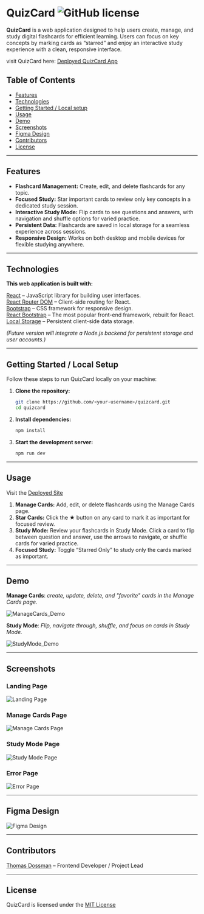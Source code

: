 # QuizCard ![GitHub license](https://img.shields.io/badge/license-MIT-blue.svg)

**QuizCard** is a web application designed to help users create, manage, and study digital flashcards for efficient learning. Users can focus on key concepts by marking cards as “starred” and enjoy an interactive study experience with a clean, responsive interface.

visit QuizCard here: [Deployed QuizCard App](https://quiz-card.netlify.app/)

## Table of Contents

- [Features](#features)
- [Technologies](#technologies)
- [Getting Started / Local setup](#getting-started--local-setup)
- [Usage](#usage)
- [Demo](#demo)
- [Screenshots](#screenshots)
- [Figma Design](#figma-design)
- [Contributors](#contributors)
- [License](#license)

---

## Features

* **Flashcard Management:** Create, edit, and delete flashcards for any topic.  
* **Focused Study:** Star important cards to review only key concepts in a dedicated study session.  
* **Interactive Study Mode:** Flip cards to see questions and answers, with navigation and shuffle options for varied practice.  
* **Persistent Data:** Flashcards are saved in local storage for a seamless experience across sessions.  
* **Responsive Design:** Works on both desktop and mobile devices for flexible studying anywhere.

---

## Technologies

**This web application is built with:**  

[React](https://reactjs.org/) – JavaScript library for building user interfaces.<br>
[React Router DOM](https://reactrouter.com/) – Client-side routing for React.<br>
[Bootstrap](https://getbootstrap.com/) – CSS framework for responsive design.<br>
[React Bootstrap](https://react-bootstrap.netlify.app/) – The most popular front-end framework, rebuilt for React.<br>
[Local Storage](https://developer.mozilla.org/en-US/docs/Web/API/Window/localStorage) – Persistent client-side data storage.<br>

*(Future version will integrate a Node.js backend for persistent storage and user accounts.)*

---

## Getting Started / Local Setup

Follow these steps to run QuizCard locally on your machine:

1. **Clone the repository:**
   ```bash
   git clone https://github.com/<your-username>/quizcard.git
   cd quizcard
2. **Install dependencies:**
    ```bash
    npm install
3. **Start the development server:**
    ```bash
    npm run dev
---

## Usage

Visit the [Deployed Site](#)

1. **Manage Cards:** Add, edit, or delete flashcards using the Manage Cards page.  
2. **Star Cards:** Click the ★ button on any card to mark it as important for focused review.  
3. **Study Mode:** Review your flashcards in Study Mode. Click a card to flip between question and answer, use the arrows to navigate, or shuffle cards for varied practice.  
4. **Focused Study:** Toggle “Starred Only” to study only the cards marked as important.  

---

## Demo

**Manage Cards**: 
*create, update, delete, and "favorite" cards in the Manage Cards page.*

![ManageCards_Demo](./src/assets/gifs/QuizCard_ManageCards.gif)  

**Study Mode**:
*Flip, navigate through, shuffle, and focus on cards in Study Mode.*

![StudyMode_Demo](./src/assets/gifs/QuizCard_StudyMode.gif)  

---

## Screenshots

### Landing Page
![Landing Page](./src/assets/screenshots/QuizCard_landing.png)

### Manage Cards Page
![Manage Cards Page](./src/assets/screenshots/QuizCard_manage_cards.png)

### Study Mode Page
![Study Mode Page](./src/assets/screenshots/QuizCard_study_mode.png)

### Error Page
![Error Page](./src/assets/screenshots/QuizCard_error.png)

---

## Figma Design

![Figma Design](./src/assets/screenshots/QuizCard_figma.png)

---

## Contributors

[Thomas Dossman](https://github.com/Dossman-thomas) – Frontend Developer / Project Lead  


---

## License

QuizCard is licensed under the [MIT License](https://opensource.org/licenses/MIT)
